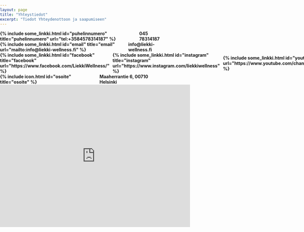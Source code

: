 ```yaml
---
layout: page
title: "Yhteystiedot"
excerpt: "Tiedot Yhteydenottoon ja saapumiseen"
---
```


<div style="font-weight: bold; display: flex; align-items: center">{% include some_linkki.html id="puhelinnumero" title="puhelinnumero" url="tel:+3584578314187" %}<span style="padding-left: 5px"> 045 78314187 </span></div>
<div style="font-weight: bold; display: flex; align-items: center">{% include some_linkki.html id="email" title="email" url="mailto:info@liekki-wellness.fi" %}<span style="padding-left: 5px"> info@liekki-wellness.fi </span></div>
<div style="font-weight: bold; display: flex; align-items: center">
<span>{% include some_linkki.html id="facebook" title="facebook" url="https://www.facebook.com/LiekkiWellness/" %}</span><span style="padding-left: 10px">{% include some_linkki.html id="instagram" title="instagram" url="https://www.instagram.com/liekkiwellness" %}</span><span style="padding-left: 10px">{% include some_linkki.html id="youtube" title="youtube" url="https://www.youtube.com/channel/UCJed5lqtBvmhCObRxmUziyg" %} </span></div>
<div style="font-weight: bold; display: flex; align-items: center">{% include icon.html id="osoite" title="osoite" %}<span style="padding-left: 5px"> Maaherrantie 6, 00710 Helsinki </span></div>
<iframe src="https://www.google.com/maps/embed?pb=!1m18!1m12!1m3!1d3962.13076616047!2d24.883439138164928!3d60.22929427064869!2m3!1f0!2f0!3f0!3m2!1i1024!2i768!4f13.1!3m3!1m2!1s0x469209b9597834c7%3A0xcb181398d1db9f96!2sLempe%C3%A4%20Liekki!5e0!3m2!1sen!2sfi!4v1633521058136!5m2!1sen!2sfi" width="600" height="450" style="border:0;" allowfullscreen="" loading="lazy"></iframe>


<style>
  #map {
    height: 100%;
  }
  html, body {
    height: 100%;
    margin: 0;
    padding: 0;
  }
</style>

<!--
<div id="schema"> </div>
<div id="google-reviews"></div>
-->